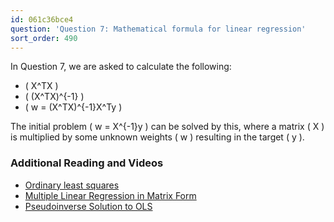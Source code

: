 ```yaml
---
id: 061c36bce4
question: 'Question 7: Mathematical formula for linear regression'
sort_order: 490
---
```


In Question 7, we are asked to calculate the following:

- \( X^TX \)
- \( (X^TX)^{-1} \)
- \( w = (X^TX)^{-1}X^Ty \)

The initial problem \( w = X^{-1}y \) can be solved by this, where a matrix \( X \) is multiplied by some unknown weights \( w \) resulting in the target \( y \).

### Additional Reading and Videos

- [Ordinary least squares](https://en.wikipedia.org/wiki/Ordinary_least_squares)
- [Multiple Linear Regression in Matrix Form](https://www.youtube.com/watch?v=jZ_Hq-7ifk8)
- [Pseudoinverse Solution to OLS](https://en.wikipedia.org/wiki/Ordinary_least_squares)